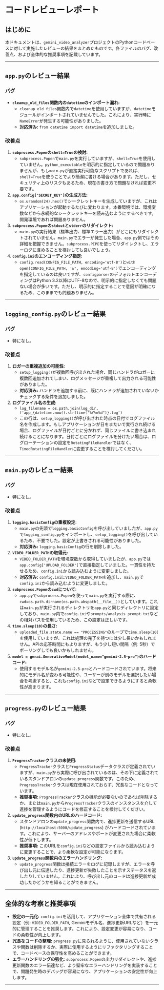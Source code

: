 # コードレビューレポート

## はじめに
本ドキュメントは、`gemini_video_analyzer`プロジェクトのPythonコードベースに対して実施したレビューの結果をまとめたものです。各ファイルのバグ、改善点、および全体的な推奨事項を記載しています。

---

## `app.py`のレビュー結果

### バグ
- **`cleanup_old_files`関数内の`datetime`のインポート漏れ:**
  - `cleanup_old_files`関数内で`datetime`を使用していますが、`datetime`モジュールがインポートされていませんでした。これにより、実行時に`NameError`が発生する可能性がありました。
  - **対応済み:** `from datetime import datetime`を追加しました。

### 改善点
1.  **`subprocess.Popen`の`shell=True`の検討:**
    - `subprocess.Popen`で`main.py`を実行していますが、`shell=True`を使用していません。`python_executable`を明示的に指定しているので問題ありませんが、もし`main.py`が直接実行可能なスクリプトであれば、`shell=True`を使うことでより簡潔に書ける場合があります。ただし、セキュリティ上のリスクもあるため、現在の書き方で問題なければ変更不要です。
2.  **`app.config['SECRET_KEY']`の生成方法:**
    - `os.urandom(24).hex()`でシークレットキーを生成していますが、これはアプリケーションが起動するたびに変わります。本番環境では、環境変数などから永続的なシークレットキーを読み込むようにするべきです。開発環境であれば問題ありません。
3.  **`subprocess.Popen`の`stdout`と`stderr`のリダイレクト:**
    - `main.py`の実行結果（標準出力、標準エラー出力）がどこにもリダイレクトされていません。`main.py`でエラーが発生した場合、`app.py`側ではその詳細を把握できません。`subprocess.PIPE`を使ってリダイレクトし、エラーログに含めることを検討しても良いでしょう。
4.  **`config.ini`のエンコーディング指定:**
    - `config.read(CONFIG_FILE_PATH, encoding='utf-8')`と`with open(CONFIG_FILE_PATH, 'w', encoding='utf-8')`でエンコーディングを指定しているのは良いですが、`configparser`のデフォルトエンコーディングはPython 3.2以降はUTF-8なので、明示的に指定しなくても問題ない場合が多いです。ただし、明示的に指定することで意図が明確になるため、このままでも問題ありません。

---

## `logging_config.py`のレビュー結果

### バグ
- 特になし。

### 改善点
1.  **ロガーの重複追加の可能性:**
    - `setup_logging()`が複数回呼び出された場合、同じハンドラがロガーに複数回追加されてしまい、ログメッセージが重複して出力される可能性がありました。
    - **対応済み:** ハンドラを追加する前に、既にハンドラが追加されていないかチェックする条件を追加しました。
2.  **ログファイル名の生成:**
    - `log_filename = os.path.join(log_dir, f'app_{datetime.now().strftime("%Y%m%d")}.log')`
    - この行は、`setup_logging()`が呼び出された時点の日付でログファイル名を作成します。もしアプリケーションが日をまたいで実行され続ける場合、ログファイルが日付ごとに分かれず、同じファイルに書き込まれ続けることになります。日付ごとにログファイルを分けたい場合は、ログローテーションの設定を`RotatingFileHandler`ではなく、`TimedRotatingFileHandler`に変更することを検討してください。

---

## `main.py`のレビュー結果

### バグ
- 特になし。

### 改善点
1.  **`logging.basicConfig`の重複設定:**
    - `main.py`の先頭で`logging.basicConfig`を呼び出していましたが、`app.py`で`logging_config.py`をインポートし、`setup_logging()`を呼び出しているため、不要でした。設定が上書きされる可能性がありました。
    - **対応済み:** `logging.basicConfig`の行を削除しました。
2.  **`VIDEO_FOLDER_PATH`の取得元:**
    - `VIDEO_FOLDER_PATH`を環境変数から取得していましたが、`app.py`では`app.config['UPLOAD_FOLDER']`で直接指定していました。一貫性を持たせるため、`config.ini`から読み込むように変更しました。
    - **対応済み:** `config.ini`に`VIDEO_FOLDER_PATH`を追加し、`main.py`で`config.ini`から読み込むように変更しました。
3.  **`subprocess.Popen`の`cwd`について:**
    - `app.py`で`subprocess.Popen`を使って`main.py`を実行する際に、`cwd=os.path.dirname(os.path.abspath(__file__))`としています。これは`main.py`が実行されるディレクトリを`app.py`と同じディレクトリに設定しており、`main.py`内で`config.ini`や`prompts/analysis_prompt.txt`などの相対パスを使用しているため、この設定は正しいです。
4.  **`time.sleep(10)`の長さ:**
    - `uploaded_file.state.name == "PROCESSING"`のループで`time.sleep(10)`を使用していますが、これは処理の完了を待つには少し長いかもしれません。APIの応答時間にもよりますが、もう少し短い間隔（例: 5秒）でポーリングしても良いかもしれません。
5.  **`model = genai.GenerativeModel(model_name="gemini-2.5-pro")`のハードコード:**
    - 使用するモデル名が`gemini-2.5-pro`とハードコードされています。将来的にモデル名が変わる可能性や、ユーザーが別のモデルを選択したい場合を考慮すると、これも`config.ini`などで設定できるようにすると柔軟性が高まります。

---

## `progress.py`のレビュー結果

### バグ
- 特になし。

### 改善点
1.  **`ProgressTracker`クラスの未使用:**
    - `ProgressTracker`クラスと`ProgressStatus`データクラスが定義されていますが、`main.py`から実際に呼び出されているのは、その下に定義されているスタンドアロンの`update_progress`関数です。このため、`ProgressTracker`クラスは現在使用されておらず、冗長なコードとなっています。
    - **推奨事項:** `ProgressTracker`クラスの機能が必要ないのであれば削除するか、または`main.py`から`ProgressTracker`クラスのインスタンスを介して進捗を管理するようにコードを修正することを検討してください。
2.  **`update_progress`関数内のURLのハードコード:**
    - スタンドアロンの`update_progress`関数内で、進捗更新を送信するURL (`http://localhost:5000/update_progress`) がハードコードされています。これにより、サーバーのアドレスやポートが変更された場合に柔軟性が低下します。
    - **推奨事項:** このURLを`config.ini`などの設定ファイルから読み込むように変更することで、より柔軟な設定が可能になります。
3.  **`update_progress`関数内のエラーハンドリング:**
    - `update_progress`関数は接続エラーをログに記録しますが、エラーを呼び出し元に伝達したり、進捗更新が失敗したことを示すステータスを返したりしていません。これにより、呼び出し元のコードは進捗更新が成功したかどうかを知ることができません。

---

## 全体的な考察と推奨事項

- **設定の一元化:** `config.ini`を活用して、アプリケーション全体で共有される設定（例: `VIDEO_FOLDER_PATH`, Geminiモデル名、進捗更新URLなど）を一元的に管理することを推奨します。これにより、設定変更が容易になり、コードの柔軟性が向上します。
- **冗長なコードの整理:** `progress.py`に見られるように、使用されていないクラスや関数は削除するか、実際に使用するようにリファクタリングすることで、コードベースの保守性を高めることができます。
- **エラーハンドリングの強化:** `subprocess.Popen`の出力リダイレクトや、進捗更新関数のエラー伝達など、より堅牢なエラーハンドリングを実装することで、問題発生時のデバッグが容易になり、アプリケーションの安定性が向上します。

---

